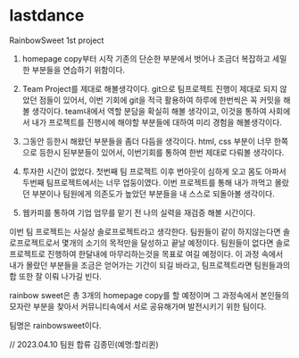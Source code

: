 # lastdance
RainbowSweet 1st project

1. homepage copy부터 시작
기존의 단순한 부분에서 벗어나 조금더 복잡하고 세밀한 부분들을 연습하기 위함이다.

2. Team Project를 제대로 해볼생각이다.
git으로 팀프로젝트 진행이 제대로 되지 않았던 점들이 있어서, 이번 기회에 git을 적극 활용하여 하루에 한번씩은 꼭 커밋을 해볼 생각이다.
team내에서 역할 분담을 확실히 해볼 생각이고, 이것을 통하여 사회에서 내가 프로젝트를 진행시에 해야할 부분들에 대하여 미리 경험을 해볼생각이다.

3. 그동안 등한시 해왔던 부분들을 좀더 다듬을 생각이다.
html, css 부분이 너무 한쪽으로 등한시 된부분들이 있어서, 이번기회를 통하여 한번 제대로 다뤄볼 생각이다.

4. 투자한 시간이 없었다.
첫번째 팀 프로젝트 이후 번아웃이 심하게 오고 몸도 아파서 두번째 팀프로젝트에서는 너무 업둥이였다.
이번 프로젝트를 통해 내가 까먹고 몰랐던 부분이나 팀원에게 의존도가 높았던 부분들을 내 스스로 되돌아볼 생각이다.

5. 웹카피를 통하여 기업 업무를 맡기 전 나의 실력을 재검증 해볼 시간이다.

이번 팀 프로젝트는 사실상 솔로프로젝트라고 생각한다.
팀원들이 같이 하지않는다면 솔로프로젝트로서 몇개의 소기의 목적만을 달성하고 끝날 예정이다.
팀원들이 없다면 솔로프로젝트로 진행하여 한달내에 마무리하는것을 목표로 여길 예정이다.
이 과정 속에서 내가 몰랐던 부분들을 조금은 얻어가는 기간이 되길 바라고, 팀프로젝트라면 팀원들과의 합 또한 잘 이뤄 나가길 빈다.


rainbow sweet은 총 3개의 homepage copy를 할 예정이며
그 과정속에서 본인들의 모자란 부분을 찾아서 커뮤니티속에서 서로 공유해가며 발전시키기 위한 팀이다.


팀명은 rainbowsweet이다.


// 2023.04.10 팀원 합류 김종민(예명:할리퀸)
